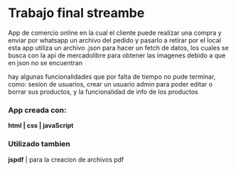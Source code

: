 # Trabajo final streambe

App de comercio online en la cual el cliente puede realizar una compra y enviar por whatsapp un archivo del pedido y pasarlo a retirar por el local 
esta app utiliza un archivo .json para hacer un fetch de datos, los cuales se busca con la api de  mercadolibre para obtener las imagenes debido a que en json no se encuentran

hay algunas funcionalidades que por falta de tiempo no pude terminar, como:
sesion de usuarios, crear un usuario admin para poder editar o borrar sus productos, y la funcionalidad de info de los productos
### App creada con:

**html | css | javaScript**
### Utilizado tambien 

**jspdf** | para la creacion de archivos pdf
